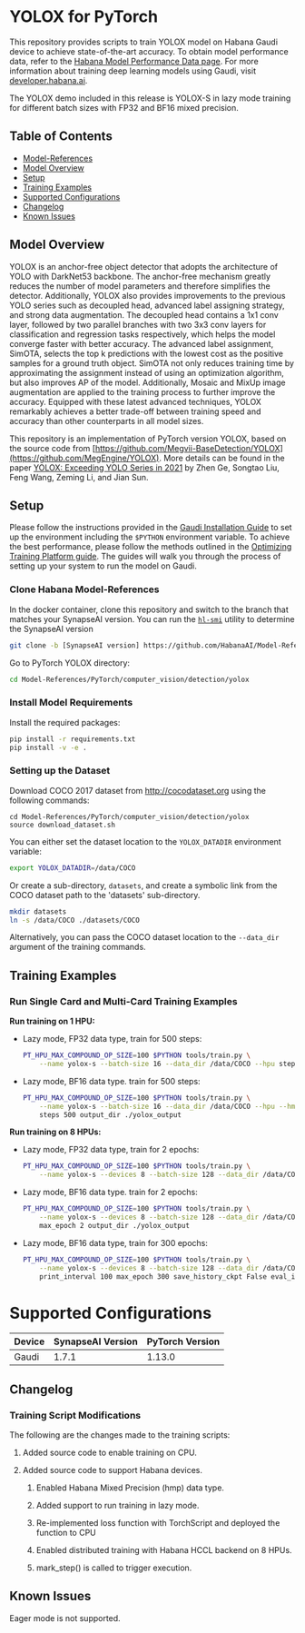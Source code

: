 # YOLOX for PyTorch
This repository provides scripts to train YOLOX model on Habana Gaudi device to achieve state-of-the-art
accuracy. To obtain model performance data, refer to the [Habana Model Performance Data page](https://developer.habana.ai/resources/habana-training-models/#performance).
For more information about training deep learning models using Gaudi, visit [developer.habana.ai](https://developer.habana.ai/resources/).

The YOLOX demo included in this release is YOLOX-S in lazy mode training for different batch sizes with
FP32 and BF16 mixed precision.

## Table of Contents
- [Model-References](../../../../README.md)
- [Model Overview](#model-overview)
- [Setup](#setup)
- [Training Examples](#training-examples)
- [Supported Configurations](#supported-configurations)
- [Changelog](#changelog)
- [Known Issues](#known-issues)


## Model Overview

YOLOX is an anchor-free object detector that adopts the architecture of YOLO with DarkNet53 backbone.
The anchor-free mechanism greatly reduces the number of model parameters and therefore simplifies the
detector. Additionally, YOLOX also provides improvements to the previous YOLO series such as decoupled head,
advanced label assigning strategy, and strong data augmentation. The decoupled head contains a 1x1 conv
layer, followed by two parallel branches with two 3x3 conv layers for classification and regression tasks
respectively, which helps the model converge faster with better accuracy. The advanced label assignment,
SimOTA, selects the top k predictions with the lowest cost as the positive samples for a ground truth object.
SimOTA not only reduces training time by approximating the assignment instead of using an optimization
algorithm, but also improves AP of the model. Additionally, Mosaic and MixUp image augmentation are applied
to the training process to further improve the accuracy. Equipped with these latest advanced techniques,
YOLOX remarkably achieves a better trade-off between training speed and accuracy than other counterparts
in all model sizes.

This repository is an implementation of PyTorch version YOLOX, based on the source code from [https://github.com/Megvii-BaseDetection/YOLOX](https://github.com/MegEngine/YOLOX).
More details can be found in the paper [YOLOX: Exceeding YOLO Series in 2021](https://arxiv.org/abs/2107.08430) by Zhen Ge, Songtao Liu,
Feng Wang, Zeming Li, and Jian Sun.


## Setup
Please follow the instructions provided in the [Gaudi Installation Guide](https://docs.habana.ai/en/latest/Installation_Guide/index.html) 
to set up the environment including the `$PYTHON` environment variable. To achieve the best performance, please follow the methods outlined in the [Optimizing Training Platform guide](https://docs.habana.ai/en/latest/PyTorch/Model_Optimization_PyTorch/Optimization_in_Training_Platform.html).
The guides will walk you through the process of setting up your system to run the model on Gaudi.  

### Clone Habana Model-References
In the docker container, clone this repository and switch to the branch that
matches your SynapseAI version. You can run the
[`hl-smi`](https://docs.habana.ai/en/latest/Management_and_Monitoring/System_Management_Tools_Guide/System_Management_Tools.html#hl-smi-utility-options) utility to determine the SynapseAI version

```bash
git clone -b [SynapseAI version] https://github.com/HabanaAI/Model-References
```

Go to PyTorch YOLOX directory:
```bash
cd Model-References/PyTorch/computer_vision/detection/yolox
```

### Install Model Requirements
Install the required packages:

```bash
pip install -r requirements.txt
pip install -v -e .
```

### Setting up the Dataset
Download COCO 2017 dataset from http://cocodataset.org using the following commands:

```
cd Model-References/PyTorch/computer_vision/detection/yolox
source download_dataset.sh
```

You can either set the dataset location to the `YOLOX_DATADIR` environment variable:

```bash
export YOLOX_DATADIR=/data/COCO
```

Or create a sub-directory, `datasets`, and create a symbolic link from the COCO dataset path to the 'datasets' sub-directory.

```bash
mkdir datasets
ln -s /data/COCO ./datasets/COCO
```

Alternatively, you can pass the COCO dataset location to the `--data_dir` argument of the training commands.

## Training Examples
### Run Single Card and Multi-Card Training Examples
**Run training on 1 HPU:**
* Lazy mode, FP32 data type, train for 500 steps:
    ```bash
    PT_HPU_MAX_COMPOUND_OP_SIZE=100 $PYTHON tools/train.py \
        --name yolox-s --batch-size 16 --data_dir /data/COCO --hpu steps 500 output_dir ./yolox_output
    ```

* Lazy mode, BF16 data type. train for 500 steps:
    ```bash
    PT_HPU_MAX_COMPOUND_OP_SIZE=100 $PYTHON tools/train.py \
        --name yolox-s --batch-size 16 --data_dir /data/COCO --hpu --hmp \
        steps 500 output_dir ./yolox_output
    ```

**Run training on 8 HPUs:**
* Lazy mode, FP32 data type, train for 2 epochs:
    ```bash
    PT_HPU_MAX_COMPOUND_OP_SIZE=100 $PYTHON tools/train.py \
        --name yolox-s --devices 8 --batch-size 128 --data_dir /data/COCO --hpu max_epoch 2 output_dir ./yolox_output
    ```

* Lazy mode, BF16 data type. train for 2 epochs:
    ```bash
    PT_HPU_MAX_COMPOUND_OP_SIZE=100 $PYTHON tools/train.py \
        --name yolox-s --devices 8 --batch-size 128 --data_dir /data/COCO --hpu --hmp \
        max_epoch 2 output_dir ./yolox_output
    ```

* Lazy mode, BF16 data type, train for 300 epochs:
    ```bash
    PT_HPU_MAX_COMPOUND_OP_SIZE=100 $PYTHON tools/train.py \
        --name yolox-s --devices 8 --batch-size 128 --data_dir /data/COCO --hpu --hmp \
        print_interval 100 max_epoch 300 save_history_ckpt False eval_interval 300 output_dir ./yolox_output
    ```
# Supported Configurations
| Device | SynapseAI Version | PyTorch Version |
|--------|-------------------|-----------------|
| Gaudi  | 1.7.1             | 1.13.0          |

## Changelog
### Training Script Modifications
The following are the changes made to the training scripts:

1. Added source code to enable training on CPU.
2. Added source code to support Habana devices.

   1) Enabled Habana Mixed Precision (hmp) data type.

   2) Added support to run training in lazy mode.

   3) Re-implemented loss function with TorchScript and deployed the function to CPU

   4) Enabled distributed training with Habana HCCL backend on 8 HPUs.

   5) mark_step() is called to trigger execution.

## Known Issues
Eager mode is not supported.
